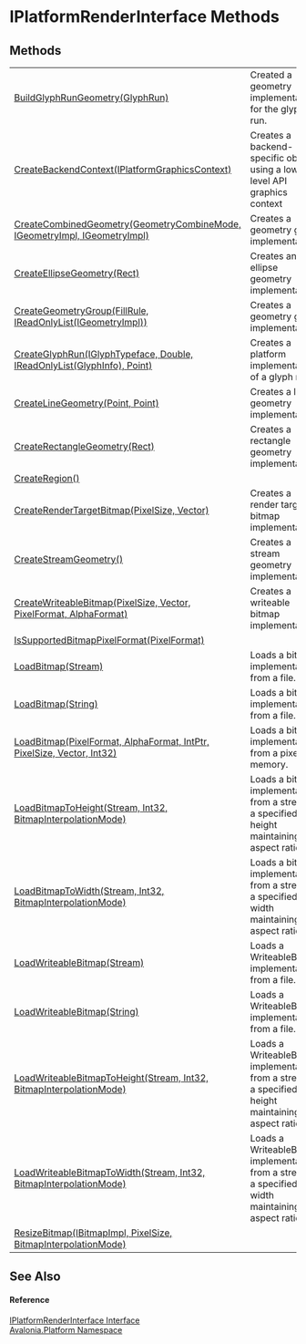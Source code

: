 # IPlatformRenderInterface Methods




## Methods
<table>
<tr>
<td><a href="M_Avalonia_Platform_IPlatformRenderInterface_BuildGlyphRunGeometry">BuildGlyphRunGeometry(GlyphRun)</a></td>
<td>Created a geometry implementation for the glyph run.</td>
</tr>
<tr>
<td><a href="M_Avalonia_Platform_IPlatformRenderInterface_CreateBackendContext">CreateBackendContext(IPlatformGraphicsContext)</a></td>
<td>Creates a backend-specific object using a low-level API graphics context</td>
</tr>
<tr>
<td><a href="M_Avalonia_Platform_IPlatformRenderInterface_CreateCombinedGeometry">CreateCombinedGeometry(GeometryCombineMode, IGeometryImpl, IGeometryImpl)</a></td>
<td>Creates a geometry group implementation.</td>
</tr>
<tr>
<td><a href="M_Avalonia_Platform_IPlatformRenderInterface_CreateEllipseGeometry">CreateEllipseGeometry(Rect)</a></td>
<td>Creates an ellipse geometry implementation.</td>
</tr>
<tr>
<td><a href="M_Avalonia_Platform_IPlatformRenderInterface_CreateGeometryGroup">CreateGeometryGroup(FillRule, IReadOnlyList(IGeometryImpl))</a></td>
<td>Creates a geometry group implementation.</td>
</tr>
<tr>
<td><a href="M_Avalonia_Platform_IPlatformRenderInterface_CreateGlyphRun">CreateGlyphRun(IGlyphTypeface, Double, IReadOnlyList(GlyphInfo), Point)</a></td>
<td>Creates a platform implementation of a glyph run.</td>
</tr>
<tr>
<td><a href="M_Avalonia_Platform_IPlatformRenderInterface_CreateLineGeometry">CreateLineGeometry(Point, Point)</a></td>
<td>Creates a line geometry implementation.</td>
</tr>
<tr>
<td><a href="M_Avalonia_Platform_IPlatformRenderInterface_CreateRectangleGeometry">CreateRectangleGeometry(Rect)</a></td>
<td>Creates a rectangle geometry implementation.</td>
</tr>
<tr>
<td><a href="M_Avalonia_Platform_IPlatformRenderInterface_CreateRegion">CreateRegion()</a></td>
<td> </td>
</tr>
<tr>
<td><a href="M_Avalonia_Platform_IPlatformRenderInterface_CreateRenderTargetBitmap">CreateRenderTargetBitmap(PixelSize, Vector)</a></td>
<td>Creates a render target bitmap implementation.</td>
</tr>
<tr>
<td><a href="M_Avalonia_Platform_IPlatformRenderInterface_CreateStreamGeometry">CreateStreamGeometry()</a></td>
<td>Creates a stream geometry implementation.</td>
</tr>
<tr>
<td><a href="M_Avalonia_Platform_IPlatformRenderInterface_CreateWriteableBitmap">CreateWriteableBitmap(PixelSize, Vector, PixelFormat, AlphaFormat)</a></td>
<td>Creates a writeable bitmap implementation.</td>
</tr>
<tr>
<td><a href="M_Avalonia_Platform_IPlatformRenderInterface_IsSupportedBitmapPixelFormat">IsSupportedBitmapPixelFormat(PixelFormat)</a></td>
<td> </td>
</tr>
<tr>
<td><a href="M_Avalonia_Platform_IPlatformRenderInterface_LoadBitmap_1">LoadBitmap(Stream)</a></td>
<td>Loads a bitmap implementation from a file..</td>
</tr>
<tr>
<td><a href="M_Avalonia_Platform_IPlatformRenderInterface_LoadBitmap_2">LoadBitmap(String)</a></td>
<td>Loads a bitmap implementation from a file..</td>
</tr>
<tr>
<td><a href="M_Avalonia_Platform_IPlatformRenderInterface_LoadBitmap">LoadBitmap(PixelFormat, AlphaFormat, IntPtr, PixelSize, Vector, Int32)</a></td>
<td>Loads a bitmap implementation from a pixels in memory.</td>
</tr>
<tr>
<td><a href="M_Avalonia_Platform_IPlatformRenderInterface_LoadBitmapToHeight">LoadBitmapToHeight(Stream, Int32, BitmapInterpolationMode)</a></td>
<td>Loads a bitmap implementation from a stream to a specified height maintaining aspect ratio.</td>
</tr>
<tr>
<td><a href="M_Avalonia_Platform_IPlatformRenderInterface_LoadBitmapToWidth">LoadBitmapToWidth(Stream, Int32, BitmapInterpolationMode)</a></td>
<td>Loads a bitmap implementation from a stream to a specified width maintaining aspect ratio.</td>
</tr>
<tr>
<td><a href="M_Avalonia_Platform_IPlatformRenderInterface_LoadWriteableBitmap">LoadWriteableBitmap(Stream)</a></td>
<td>Loads a WriteableBitmap implementation from a file.</td>
</tr>
<tr>
<td><a href="M_Avalonia_Platform_IPlatformRenderInterface_LoadWriteableBitmap_1">LoadWriteableBitmap(String)</a></td>
<td>Loads a WriteableBitmap implementation from a file.</td>
</tr>
<tr>
<td><a href="M_Avalonia_Platform_IPlatformRenderInterface_LoadWriteableBitmapToHeight">LoadWriteableBitmapToHeight(Stream, Int32, BitmapInterpolationMode)</a></td>
<td>Loads a WriteableBitmap implementation from a stream to a specified height maintaining aspect ratio.</td>
</tr>
<tr>
<td><a href="M_Avalonia_Platform_IPlatformRenderInterface_LoadWriteableBitmapToWidth">LoadWriteableBitmapToWidth(Stream, Int32, BitmapInterpolationMode)</a></td>
<td>Loads a WriteableBitmap implementation from a stream to a specified width maintaining aspect ratio.</td>
</tr>
<tr>
<td><a href="M_Avalonia_Platform_IPlatformRenderInterface_ResizeBitmap">ResizeBitmap(IBitmapImpl, PixelSize, BitmapInterpolationMode)</a></td>
<td> </td>
</tr>
</table>

## See Also


#### Reference
<a href="T_Avalonia_Platform_IPlatformRenderInterface">IPlatformRenderInterface Interface</a>  
<a href="N_Avalonia_Platform">Avalonia.Platform Namespace</a>  
